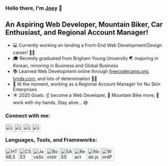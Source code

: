 ### Hello there, I'm [Joey](website) 👋

## An Aspiring Web Developer, Mountain Biker, Car Enthusiast, and Regional Account Manager!
- 💻 Currently working on landing a Front-End Web Development/Design career! 🙏🏻
- 🎓 Recently graduated from Brigham Young University 🌏 majoring in Korean, minoring in Business and Global Business
- 📚 Learned Web Development online through [freecodecamp.org](https://www.freecodecamp.org/), [lynda.com](https://www.lynda.com/), and lots of determination 💪🏻
- 🏢 At the moment, working as a Regional Account Manager for Nu Skin Enterprises
- ☀️ 2020 Goals: ☝️ become a Web Developer, 🚵 Mountain Bike more, 🔧 work with my hands, Stay alive... 😅

### Connect with me:
[<img align="left" alt="joeyjenson.com" width="25px" src="https://raw.githubusercontent.com/FortAwesome/Font-Awesome/951a0d011f8c832991750c16136f8e260efa60b5/svgs/solid/user-astronaut.svg" />][website]
[<img align="left" alt="jjrock36" width="25px" src="https://raw.githubusercontent.com/FortAwesome/Font-Awesome/951a0d011f8c832991750c16136f8e260efa60b5/svgs/brands/linkedin.svg" />][linkedin]
[<img align="left" alt="jjrock36" width="25px" src="https://raw.githubusercontent.com/FortAwesome/Font-Awesome/951a0d011f8c832991750c16136f8e260efa60b5/svgs/brands/github-square.svg" />][github]
[<img align="left" alt="jjrock36" width="25px" src="https://raw.githubusercontent.com/FortAwesome/Font-Awesome/951a0d011f8c832991750c16136f8e260efa60b5/svgs/brands/codepen.svg" />][codepen]

<br />

### Languages, Tools, and Frameworks:
<img align="left" alt="HTML5" width="40px" src="https://raw.githubusercontent.com/FortAwesome/Font-Awesome/951a0d011f8c832991750c16136f8e260efa60b5/svgs/brands/html5.svg" />

<img align="left" alt="CSS3" width="40px" src="https://raw.githubusercontent.com/FortAwesome/Font-Awesome/951a0d011f8c832991750c16136f8e260efa60b5/svgs/brands/css3-alt.svg" />

<img align="left" alt="JavaScript" width="40px" src="https://raw.githubusercontent.com/FortAwesome/Font-Awesome/951a0d011f8c832991750c16136f8e260efa60b5/svgs/brands/js.svg" />

<img align="left" alt="Bootstrap 4" width="40px" src="https://raw.githubusercontent.com/FortAwesome/Font-Awesome/951a0d011f8c832991750c16136f8e260efa60b5/svgs/brands/bootstrap.svg" />

<img align="left" alt="SASS" width="40px" src="https://raw.githubusercontent.com/FortAwesome/Font-Awesome/951a0d011f8c832991750c16136f8e260efa60b5/svgs/brands/sass.svg" />

<img align="left" alt="React" width="40px" src="https://raw.githubusercontent.com/FortAwesome/Font-Awesome/951a0d011f8c832991750c16136f8e260efa60b5/svgs/brands/react.svg" />

<img align="left" alt="Node.js" width="40px" src="https://raw.githubusercontent.com/FortAwesome/Font-Awesome/951a0d011f8c832991750c16136f8e260efa60b5/svgs/brands/node.svg" />

<img align="left" alt="WordPress" width="40px" src="https://raw.githubusercontent.com/FortAwesome/Font-Awesome/951a0d011f8c832991750c16136f8e260efa60b5/svgs/brands/wordpress-simple.svg" />

<br />
<br />

[website]: https://joeyjenson.com/
[linkedin]: https://www.linkedin.com/in/joeyjenson/
[facebook]: https://www.facebook.com/joey.jenson.7
[twitter]: https://twitter.com/jjrock36/
[codepen]: https://codepen.io/jjrock36/
[github]: https://github.com/jjrock36/
